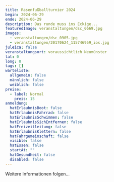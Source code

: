 ```yaml
---
title: Rasenfußballturnier 2024
begin: 2024-06-29
ende: 2024-06-29
description: Das runde muss ins Eckige...
featuredImage: veranstaltungen/dsc_0669.jpg
images:
  - veranstaltungen/dsc_0905.jpg
  - veranstaltungen/20170624_115746959_ios.jpg
juleica: false
veranstaltungsort: voraussichtlich Neumünster
lat: 0
long: 0
tags: []
warteliste:
  allgemein: false
  männlich: false
  weiblich: false
preise:
  - label: Normal
    preis: 15
anmeldung:
  hatErlaubnisBoot: false
  hatErlaubnisFahrrad: false
  hatErlaubnisSchwimmen: false
  hatErlaubnisSichEntfernen: false
  hatFreizeitleitung: false
  hatErlaubnisKlettern: false
  hatFahrgemeinschaft: false
  visible: false
  hatEssen: false
  startAt: ""
  hatGesundheit: false
  disabled: false
---
```

Weitere Informationen folgen...